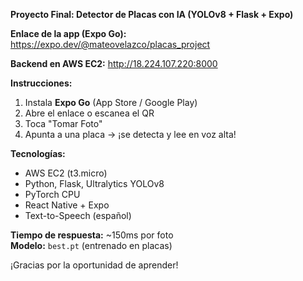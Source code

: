 **Proyecto Final: Detector de Placas con IA (YOLOv8 + Flask + Expo)**

**Enlace de la app (Expo Go):**
https://expo.dev/@mateovelazco/placas_project

**Backend en AWS EC2:**
http://18.224.107.220:8000

**Instrucciones:**
1. Instala **Expo Go** (App Store / Google Play)
2. Abre el enlace o escanea el QR
3. Toca "Tomar Foto"
4. Apunta a una placa → ¡se detecta y lee en voz alta!

**Tecnologías:**
- AWS EC2 (t3.micro)
- Python, Flask, Ultralytics YOLOv8
- PyTorch CPU
- React Native + Expo
- Text-to-Speech (español)

**Tiempo de respuesta:** ~150ms por foto  
**Modelo:** `best.pt` (entrenado en placas)

¡Gracias por la oportunidad de aprender!